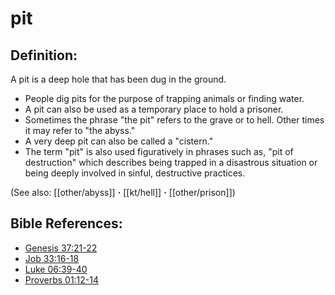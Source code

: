 # pit #

## Definition: ##

A pit is a deep hole that has been dug in the ground.

* People dig pits for the purpose of trapping animals or finding water.
* A pit can also be used as a temporary place to hold a prisoner.
* Sometimes the phrase "the pit" refers to the grave or to hell. Other times it may refer to "the abyss."
* A very deep pit can also be called a "cistern."
* The term "pit" is also used figuratively in phrases such as, "pit of destruction" which describes being trapped in a disastrous situation or being deeply involved in sinful, destructive practices.

(See also: [[other/abyss]] **·** [[kt/hell]] **·** [[other/prison]])

## Bible References: ##

* [Genesis 37:21-22](en/tn/gen/help/37/21)
* [Job 33:16-18](en/tn/job/help/33/16)
* [Luke 06:39-40](en/tn/luk/help/06/39)
* [Proverbs 01:12-14](en/tn/pro/help/01/12)